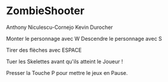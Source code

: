 # ZombieShooter
Anthony Niculescu-Cornejo
Kevin Durocher


Monter le personnage avec W
Descendre le personnage avec S

Tirer des flèches avec ESPACE

Tuer les Skelettes avant qu'ils atteint le Joueur !

Presser la Touche P pour mettre le jeux en Pause.

